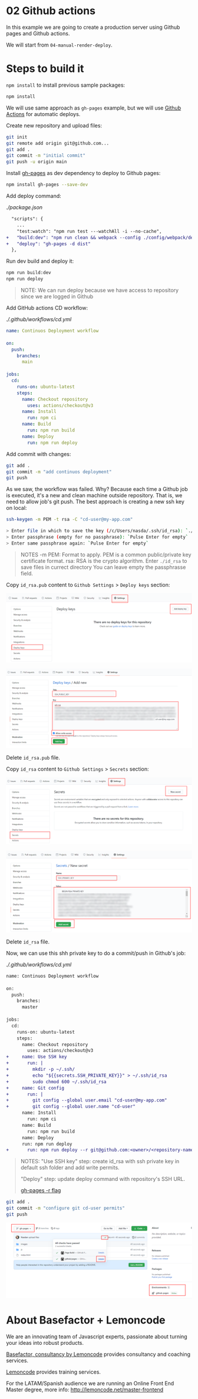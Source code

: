 # 02 Github actions

In this example we are going to create a production server using Github pages and Github actions.

We will start from `04-manual-render-deploy`.

# Steps to build it

`npm install` to install previous sample packages:

```bash
npm install
```

We will use same approach as `gh-pages` example, but we will use [Github Actions](https://docs.github.com/en/free-pro-team@latest/actions) for automatic deploys.

Create new repository and upload files:

```bash
git init
git remote add origin git@github.com...
git add .
git commit -m "initial commit"
git push -u origin main
```

Install [gh-pages](https://github.com/tschaub/gh-pages) as dev dependency to deploy to Github pages:

```bash
npm install gh-pages --save-dev
```

Add deploy command:

_./package.json_

```diff
  "scripts": {
    ...
    "test:watch": "npm run test ---watchAll -i --no-cache",
+   "build:dev": "npm run clean && webpack --config ./config/webpack/dev.js",
+   "deploy": "gh-pages -d dist"
  },
```

Run dev build and deploy it:

```bash
npm run build:dev
npm run deploy
```

> NOTE: We can run deploy because we have access to repository
> since we are logged in Github

Add GitHub actions CD workflow:

_./.github/workflows/cd.yml_

```yml
name: Continuos Deployment workflow

on:
  push:
    branches:
      main

jobs:
  cd:
    runs-on: ubuntu-latest
    steps:
      name: Checkout repository
        uses: actions/checkout@v3
      name: Install
        run: npm ci
      name: Build
        run: npm run build
      name: Deploy
        run: npm run deploy
```

Add commit with changes:

```bash
git add .
git commit -m "add continuos deployment"
git push
```

As we saw, the workflow was failed. Why? Because each time a Github job is executed, it's a new and clean machine outside repository. That is, we need to allow job's git push. The best approach is creating a new ssh key on local:

```bash
ssh-keygen -m PEM -t rsa -C "cd-user@my-app.com"
```
```bash
> Enter file in which to save the key (/c/Users/nasda/.ssh/id_rsa): `./id_rsa`
> Enter passphrase (empty for no passphrase): `Pulse Enter for empty`
> Enter same passphrase again: `Pulse Enter for empty`
```

> NOTES
> -m PEM: Format to apply. PEM is a common public/private key certificate format.
> rsa: RSA is the crypto algorithm.
> Enter `./id_rsa` to save files in currect directory
> You can leave empty the passphrasse field.

Copy `id_rsa.pub` content to `Github Settings` > `Deploy keys` section:

![01-public-ssh-key](./readme-resources/01-public-ssh-key.png)

![02-public-ssh-key](./readme-resources/02-public-ssh-key.png)

Delete `id_rsa.pub` file.

Copy `id_rsa` content to `Github Settings` > `Secrets` section:

![03-private-ssh-key](./readme-resources/03-private-ssh-key.png)

![04-private-ssh-key](./readme-resources/04-private-ssh-key.png)

Delete `id_rsa` file.

Now, we can use this shh private key to do a commit/push in Github's job:

_./.github/workflows/cd.yml_

```diff
name: Continuos Deployment workflow

on:
  push:
    branches:
      master

jobs:
  cd:
    runs-on: ubuntu-latest
    steps:
      name: Checkout repository
        uses: actions/checkout@v3
+     name: Use SSH key
+       run: |
+         mkdir -p ~/.ssh/
+         echo "${{secrets.SSH_PRIVATE_KEY}}" > ~/.ssh/id_rsa
+         sudo chmod 600 ~/.ssh/id_rsa
+     name: Git config
+       run: |
+         git config --global user.email "cd-user@my-app.com"
+         git config --global user.name "cd-user"
      name: Install
        run: npm ci
      name: Build
        run: npm run build
      name: Deploy
      run: npm run deploy
+       run: npm run deploy --r git@github.com:<owner>/<repository-name>.git

```

> NOTES:
> "Use SSH key" step: create id_rsa with ssh private key in default ssh folder and add write permits.
>
> "Deploy" step: update deploy command with repository's SSH URL.
>
> [gh-pages -r flag](https://github.com/tschaub/gh-pages#optionsrepo)

```bash
git add .
git commit -m "configure git cd-user permits"
git push
```

![05-open-gh-pages-url](./readme-resources/05-open-gh-pages-url.png)

# About Basefactor + Lemoncode

We are an innovating team of Javascript experts, passionate about turning your ideas into robust products.

[Basefactor, consultancy by Lemoncode](http://www.basefactor.com) provides consultancy and coaching services.

[Lemoncode](http://lemoncode.net/services/en/#en-home) provides training services.

For the LATAM/Spanish audience we are running an Online Front End Master degree, more info: http://lemoncode.net/master-frontend
